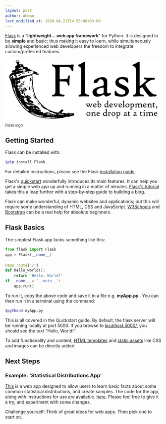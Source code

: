 ```yaml
---
layout: post
author: Abwao
last_modified_at: 2020-04-21T14:55:00+03:00
---
```

[Flask](https://flask.palletsprojects.com/en/1.1.x/) is a "**lightweight... web app framework**" for Python. It is designed to be **simple** and basic; thus making it easy to learn, while simultaneously allowing experienced web developers the freedom to integrate custom/preferred features.

![Flask logo](/assets/images/articles/logo-full.svg)<br>
<sub>*Flask logo*</sub>

## Getting Started

Flask can be installed with:

```bash
$pip install Flask
```

For detailed instructions, please see the Flask [installation guide](https://flask.palletsprojects.com/en/1.1.x/installation/#installation).

Flask's [quickstart](https://flask.palletsprojects.com/en/1.1.x/quickstart/#quickstart) wonderfully introduces its main features. It can help you get a simple web app up and running in a matter of minutes. [Flask's tutorial](https://flask.palletsprojects.com/en/1.1.x/tutorial/#tutorial) takes this a leap further with a step-by-step guide to building a blog.

Flask can make wonderful, dynamic websites and  applications; but this will require some understanding of HTML, CSS and JavaScript. [W3Schools](https://www.w3schools.com) and [Bootstrap](https://getbootstrap.com) can be a real help for absolute beginners.

## Flask Basics

The simplest Flask app looks something like this:

```python
from flask import Flask
app = Flask(__name__)

@app.route('/')
def hello_world():
    return 'Hello, World!'
if __name__ = '__main__':
    app.run()
```

To run it, copy the above code and save it in a file e.g. **myApp.py** . You can then run it in a terminal using the command:

```bash
$python3 myApp.py
```

This is all covered in the Quickstart guide. By default, the flask server will be running locally at port 5000. If you browse to [localhost:5000/](http://127.0.0.1:5000/), you should see the text "Hello, World!".

To add functionality and content, [HTML templates](https://flask.palletsprojects.com/en/1.1.x/quickstart/#rendering-templates) and [static assets](https://flask.palletsprojects.com/en/1.1.x/quickstart/#static-files) like CSS and images can be directly added.

## Next Steps

### Example: 'Statistical Distributions App'

[This](https://statistics-distributions.herokuapp.com) is a web app designed to allow users to learn basic facts about some common statistical distributions, and create samples. The code for the app, along with instructions for use are available.
[here](https://github.com/Tim-Abwao/statistical-distributions-flask). Please feel free to give it a try, and experiment with some changes.

Challenge yourself: Think of great ideas for web apps. Then pick one to start on.
